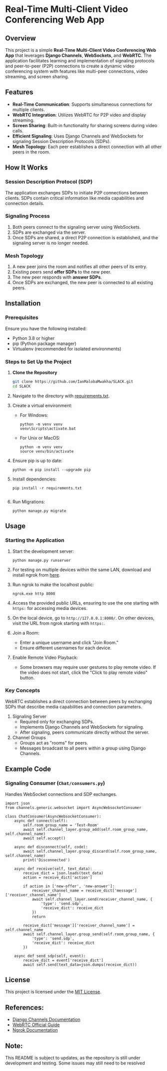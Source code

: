 # Real-Time Multi-Client Video Conferencing Web App  

## Overview  

This project is a simple **Real-Time Multi-Client Video Conferencing Web App** that leverages **Django Channels**, **WebSockets**, and **WebRTC**. The application facilitates learning and implementation of signaling protocols and peer-to-peer (P2P) connections to create a dynamic video conferencing system with features like multi-peer connections, video streaming, and screen sharing.  


## Features  

- **Real-Time Communication**: Supports simultaneous connections for multiple clients.  
- **WebRTC Integration**: Utilizes WebRTC for P2P video and display streaming.  
- **Screen Sharing**: Built-in functionality for sharing screens during video calls.  
- **Efficient Signaling**: Uses Django Channels and WebSockets for signaling Session Description Protocols (SDPs).  
- **Mesh Topology**: Each peer establishes a direct connection with all other peers in the room.  


## How It Works  

### **Session Description Protocol (SDP)**  
The application exchanges SDPs to initiate P2P connections between clients. SDPs contain critical information like media capabilities and connection details.  

### **Signaling Process**  
1. Both peers connect to the signaling server using WebSockets.  
2. SDPs are exchanged via the server.  
3. Once SDPs are shared, a direct P2P connection is established, and the signaling server is no longer needed.  

### **Mesh Topology**  
1. A new peer joins the room and notifies all other peers of its entry.  
2. Existing peers send **offer SDPs** to the new peer.  
3. The new peer responds with **answer SDPs**.  
4. Once SDPs are exchanged, the new peer is connected to all existing peers.  


## Installation  

### **Prerequisites**  
Ensure you have the following installed:  
- Python 3.8 or higher  
- pip (Python package manager)  
- Virtualenv (recommended for isolated environments)  

### **Steps to Set Up the Project**  
1. **Clone the Repository**  
   ```bash  
   git clone https://github.com/IanMalobaMwakha/SLACK.git  
   cd SLACK  
    ```

2. Navigate to the directory with [requirements.txt](https://github.com/ianmaloba/SLACK/blob/main/requirements.txt).

3. Create a virtual environment:
    - For Windows:
        ```
        python -m venv venv
        venv\Scripts\activate.bat
        ```
    - For Unix or MacOS:
        ```
        python -m venv venv
        source venv/bin/activate
        ```

4. Ensure pip is up to date:
    ```
    python -m pip install --upgrade pip
    ```

5. Install dependencies:
    ```
    pip install -r requirements.txt


6. Run Migrations:
    ```
    python manage.py migrate  
    ```

## Usage
### **Starting the Application** 

1. Start the development server:
    ```
    python manage.py runserver
    ```

2. For testing on multiple devices within the same LAN, download and install ngrok from [here](https://ngrok.com/download).

3. Run ngrok to make the localhost public:
    ```
    ngrok.exe http 8000
    ```

4. Access the provided public URLs, ensuring to use the one starting with `https:` for accessing media devices.

5. On the local device, go to `http://127.0.0.1:8000/`. On other devices, visit the URL from ngrok starting with `https:`.

6. Join a Room:
    - Enter a unique username and click "Join Room."
    - Ensure different usernames for each device.

7. Enable Remote Video Playback:
    - Some browsers may require user gestures to play remote video. If the video does not start, click the "Click to play remote video" button.
    
### **Key Concepts** 
WebRTC establishes a direct connection between peers by exchanging SDPs that describe media capabilities and connection parameters.

1. Signaling Server
    - Required only for exchanging SDPs.
    - Implements Django Channels and WebSockets for signaling.
    - After signaling, peers communicate directly without the server.
2. Channel Groups
    - Groups act as "rooms" for peers.
    - Messages broadcast to all peers within a group using Django Channels.

## Example Code
### Signaling Consumer (`Chat/consumers.py`)

Handles WebSocket connections and SDP exchanges.
```
import json  
from channels.generic.websocket import AsyncWebsocketConsumer  

class ChatConsumer(AsyncWebsocketConsumer):  
    async def connect(self):  
        self.room_group_name = 'Test-Room'  
        await self.channel_layer.group_add(self.room_group_name, self.channel_name)  
        await self.accept()  

    async def disconnect(self, code):  
        await self.channel_layer.group_discard(self.room_group_name, self.channel_name)  
        print('Disconnected')  

    async def receive(self, text_data):  
        receive_dict = json.loads(text_data)  
        action = receive_dict['action']  

        if action in ['new-offer', 'new-answer']:  
            receiver_channel_name = receive_dict['message']['receiver_channel_name']  
            await self.channel_layer.send(receiver_channel_name, {  
                'type': 'send.sdp',  
                'receive_dict': receive_dict  
            })  
            return  

        receive_dict['message']['receiver_channel_name'] = self.channel_name  
        await self.channel_layer.group_send(self.room_group_name, {  
            'type': 'send.sdp',  
            'receive_dict': receive_dict  
        })  

    async def send_sdp(self, event):  
        receive_dict = event['receive_dict']  
        await self.send(text_data=json.dumps(receive_dict))  

```

## License
This project is licensed under the [MIT License](https://github.com/ianmaloba/SLACK/blob/main/LICENSE).


## References:
- [Django Channels Documentation](https://channels.readthedocs.io/en/stable/)
- [WebRTC Official Guide](https://webrtc.org/getting-started/overview)
- [Ngrok Documentation](https://ngrok.com/docs/)

## Note:
This README is subject to updates, as the repository is still under development and testing. Some issues may still need to be resolved

